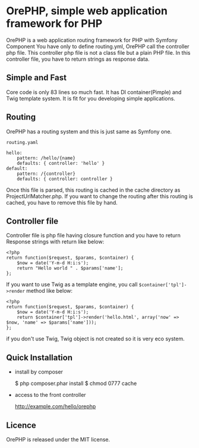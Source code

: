 OrePHP, simple web application framework for PHP
==================================================

OrePHP is a web application routing framework for PHP with Symfony Component
You have only to define routing.yml, OrePHP call the controller php file.
This controller php file is not a class file but a plain PHP file.
In this controller file, you have to return strings as response data.

Simple and Fast
---------------
Core code is only 83 lines so much fast.
It has DI container(Pimple) and Twig template system.
It is fit for you developing simple applications.

Routing
-------
OrePHP has a routing system and this is just same as Symfony one.

`routing.yaml`

    hello:
        pattern: /hello/{name}
        defaults: { controller: 'hello' }
    default:
        pattern: /{controller}
        defaults: { controller: controller }

Once this file is parsed, this routing is cached in the cache directory as ProjectUrlMatcher.php.
If you want to change the routing after this routing is cached, you have to remove this file by hand.


Controller file
---------------
Controller file is php file having closure function and you have to return Response strings with return like below:

    <?php
    return function($request, $params, $container) {
        $now = date('Y-m-d H:i:s');
        return "Hello world " . $params['name'];
    };


If you want to use Twig as a template engine, you call `$container['tpl']->render` method like below:

    <?php
    return function($request, $params, $container) {
        $now = date('Y-m-d H:i:s');
        return $container['tpl']->render('hello.html', array('now' => $now, 'name' => $params['name']));
    };

if you don't use Twig, Twig object is not created so it is very eco system.

Quick Installation
------------------

- install by composer

    $ php composer.phar install
    $ chmod 0777 cache

- access to the front controller

    http://example.com/hello/orephp

Licence
-------
OrePHP is released under the MIT license.

